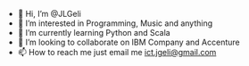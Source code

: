 - 👋 Hi, I’m @JLGeli
- 👀 I’m interested in Programming, Music and anything
- 🌱 I’m currently learning Python and Scala
- 💞️ I’m looking to collaborate on IBM Company and Accenture
- 📫 How to reach me just email me ict.jgeli@gmail.com

<!---
JLGeli/JLGeli is a ✨ special ✨ repository because its `README.md` (this file) appears on your GitHub profile.
You can click the Preview link to take a look at your changes.
--->
